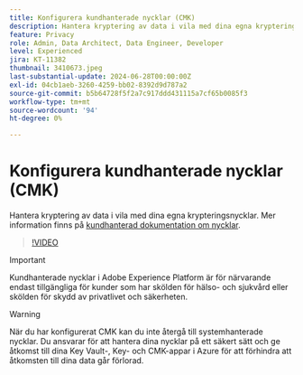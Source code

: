 ```yaml
---
title: Konfigurera kundhanterade nycklar (CMK)
description: Hantera kryptering av data i vila med dina egna krypteringsnycklar.
feature: Privacy
role: Admin, Data Architect, Data Engineer, Developer
level: Experienced
jira: KT-11382
thumbnail: 3410673.jpeg
last-substantial-update: 2024-06-28T00:00:00Z
exl-id: 04cb1aeb-3260-4259-bb02-8392d9d787a2
source-git-commit: b5b64728f5f2a7c917ddd431115a7cf65b0085f3
workflow-type: tm+mt
source-wordcount: '94'
ht-degree: 0%

---
```


# Konfigurera kundhanterade nycklar (CMK)

Hantera kryptering av data i vila med dina egna krypteringsnycklar. Mer information finns på [kundhanterad dokumentation om nycklar](https://experienceleague.adobe.com/docs/experience-platform/landing/governance-privacy-security/customer-managed-keys.html).

>[!VIDEO](https://video.tv.adobe.com/v/3410673/?learn=on)

>[!IMPORTANT]
>
> Kundhanterade nycklar i Adobe Experience Platform är för närvarande endast tillgängliga för kunder som har skölden för hälso- och sjukvård eller skölden för skydd av privatlivet och säkerheten.

>[!WARNING]
>
>När du har konfigurerat CMK kan du inte återgå till systemhanterade nycklar. Du ansvarar för att hantera dina nycklar på ett säkert sätt och ge åtkomst till dina Key Vault-, Key- och CMK-appar i Azure för att förhindra att åtkomsten till dina data går förlorad.
